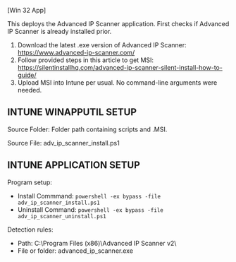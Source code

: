 [Win 32 App]

This deploys the Advanced IP Scanner application. First checks if Advanced IP Scanner is already installed prior.   
1. Download the latest .exe version of Advanced IP Scanner: https://www.advanced-ip-scanner.com/
2. Follow provided steps in this article to get MSI: https://silentinstallhq.com/advanced-ip-scanner-silent-install-how-to-guide/
3. Upload MSI into Intune per usual. No command-line arguments were needed. 

**INTUNE WINAPPUTIL SETUP**
---------------------
Source Folder: Folder path containing scripts and .MSI. 

Source File: adv_ip_scanner_install.ps1

**INTUNE APPLICATION SETUP**
----------------------------
Program setup:
- Install Commmand: ```powershell -ex bypass -file adv_ip_scanner_install.ps1```
- Uninstall Command: ```powershell -ex bypass -file adv_ip_scanner_uninstall.ps1``` 

Detection rules:
- Path: C:\Program Files (x86)\Advanced IP Scanner v2\
- File or folder: advanced_ip_scanner.exe


